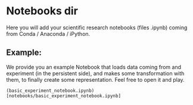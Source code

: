 # Notebooks dir

Here you will add your scientific research notebooks (files .ipynb) coming from Conda / Anaconda / iPython.

## Example:
We provide you an example Notebook that loads data coming from and experiment (in the persistent side), and makes some transformation with them, to finally create some representation.
Feel free to open it and play.
```
(basic_experiment_notebook.ipynb)[notebooks/basic_experiment_notebook.ipynb]
```
